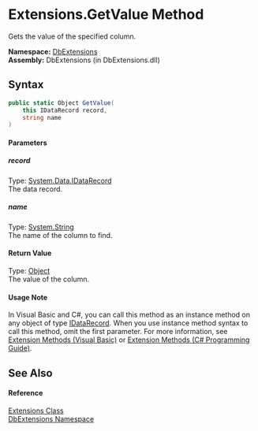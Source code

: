 Extensions.GetValue Method
==========================
Gets the value of the specified column.

**Namespace:** [DbExtensions][1]  
**Assembly:** DbExtensions (in DbExtensions.dll)

Syntax
------

```csharp
public static Object GetValue(
	this IDataRecord record,
	string name
)
```

#### Parameters

##### *record*
Type: [System.Data.IDataRecord][2]  
The data record.

##### *name*
Type: [System.String][3]  
The name of the column to find.

#### Return Value
Type: [Object][4]  
The value of the column.
#### Usage Note
In Visual Basic and C#, you can call this method as an instance method on any object of type [IDataRecord][2]. When you use instance method syntax to call this method, omit the first parameter. For more information, see [Extension Methods (Visual Basic)][5] or [Extension Methods (C# Programming Guide)][6].

See Also
--------

#### Reference
[Extensions Class][7]  
[DbExtensions Namespace][1]  

[1]: ../README.md
[2]: http://msdn.microsoft.com/en-us/library/93wb1heh
[3]: http://msdn.microsoft.com/en-us/library/s1wwdcbf
[4]: http://msdn.microsoft.com/en-us/library/e5kfa45b
[5]: http://msdn.microsoft.com/en-us/library/bb384936.aspx
[6]: http://msdn.microsoft.com/en-us/library/bb383977.aspx
[7]: README.md